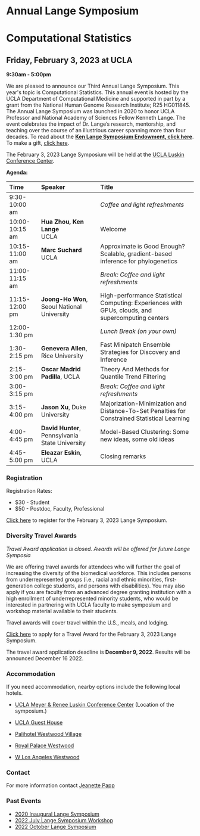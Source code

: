 # Annual Lange Symposium

# Computational Statistics

## Friday, February 3, 2023 at UCLA

**9:30am - 5:00pm**

We are pleased to announce our Third Annual Lange Symposium. This year's topic is Computational Statistics. This annual event is hosted by the UCLA Department of Computational Medicine and supported in part by a grant from the National Human Genome Research Institute; R25 HG011845. The Annual Lange Symposium was launched in 2020 to honor UCLA Professor and National Academy of Sciences Fellow Kenneth Lange. The event celebrates the impact of Dr. Lange’s research, mentorship, and teaching over the course of an illustrious career spanning more than four decades.
To read about the **[Ken Lange Symposium Endowment, click here](https://compmed.ucla.edu/ken-lange-symposium-endowment)**. To make a gift, [click here](https://giving.ucla.edu/Campaign/Donate.aspx?SiteNum=3167&fund=64621O&code=M-19409).

The February 3, 2023 Lange Symposium will be held at the [UCLA Luskin Conference Center](https://goo.gl/maps/17eXgqmZmqwEGKBx6).

**Agenda:**

| Time | Speaker | Title |
|:-----------|:------------|:------------|
| 9:30-10:00 am | | *Coffee and light refreshments*|
| 10:00-10:15 am | **Hua Zhou, Ken Lange**<br>UCLA | Welcome |
| 10:15-11:00 am | **Marc Suchard**<br>UCLA | Approximate is Good Enough? Scalable, gradient-based inference for phylogenetics|
| 11:00-11:15 am | | *Break: Coffee and light refreshments* |
| 11:15-12:00 pm | **Joong-Ho Won**, Seoul National University | High-performance Statistical Computing: Experiences with GPUs, clouds, and supercomputing centers |
| 12:00-1:30 pm | | *Lunch Break (on your own)* |
| 1:30-2:15 pm | **Genevera Allen**, Rice University | Fast Minipatch Ensemble Strategies for Discovery and Inference |
| 2:15-3:00 pm | **Oscar Madrid Padilla**, UCLA  | Theory And Methods for Quantile Trend Filtering |
| 3:00-3:15 pm | | *Break: Coffee and light refreshments* |
| 3:15-4:00 pm | **Jason Xu**, Duke University | Majorization-Minimization and Distance-To-Set Penalties for Constrained Statistical Learning |
| 4:00-4:45 pm | **David Hunter**, Pennsylvania State University | Model-Based Clustering: Some new ideas, some old ideas |
| 4:45-5:00 pm | **Eleazar Eskin**, UCLA | Closing remarks |

### Registration

Registration Rates:
- $30 - Student
- $50 - Postdoc, Faculty, Professional

[Click here](https://uclahs.az1.qualtrics.com/jfe/form/SV_8bJEdJEKUs53aCy) to register for the February 3, 2023 Lange Symposium. 


### Diversity Travel Awards

*Travel Award application is closed. Awards will be offered for future Lange Symposia*

We are offering travel awards for attendees who will further the goal of increasing the diversity of the biomedical workforce. This includes persons from underrepresented groups (i.e., racial and ethnic minorities, first-generation college students, and persons with disabilities). You may also apply if you are faculty from an advanced degree granting institution with a high enrollment of underrepresented minority students, who would be interested in partnering with UCLA faculty to make symposium and workshop material available to their students. 

Travel awards will cover travel within the U.S., meals, and lodging.

[Click here](https://uclahs.az1.qualtrics.com/jfe/form/SV_0CEvbVQVGSxnM7I) to apply for a Travel Award for the February 3, 2023 Lange Symposium. 

The travel award application deadline is **December 9, 2022**. Results will be announced December 16 2022.

### Accommodation

If you need accommodation, nearby options include the following local hotels.

- [UCLA Meyer & Renee Luskin Conference Center](https://luskinconferencecenter.ucla.edu/hotels-near-ucla/standard-rooms/)
(Location of the symposium.)

- [UCLA Guest House](http://guesthouse.ucla.edu/)

- [Palihotel Westwood Village](https://www.palisociety.com/hotels/westwood-village)

- [Royal Palace Westwood](http://www.royalpalacewestwood.com/)

- [W Los Angeles Westwood](https://www.marriott.com/en-us/hotels/laxwb-w-los-angeles-west-beverly-hills/overview/)

### Contact

For more information contact [Jeanette Papp](mailto:jcpapp@ucla.edu?subject=Lange_Symposium_2023)

### Past Events
- [2020 Inaugural Lange Symposium](https://langesymposium.github.io/2020/)
- [2022 July Lange Symposium Workshop](https://langesymposium.github.io/2022-July-Workshop/)
- [2022 October Lange Symposium](https://langesymposium.github.io/2022-October-Symposium/)
